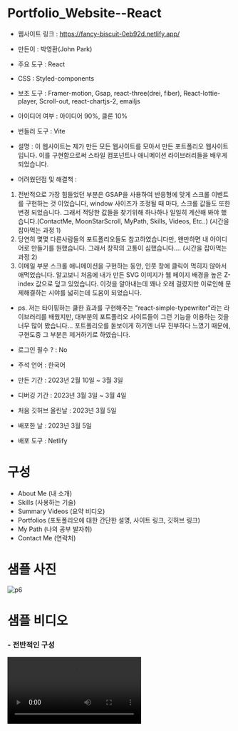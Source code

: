 # Portfolio_Website--React
- 웹사이트 링크 : https://fancy-biscuit-0eb92d.netlify.app/

- 만든이 : 박영환(John Park)
- 주요 도구 : React
- CSS : Styled-components
- 보조 도구 : Framer-motion, Gsap, react-three(drei, fiber), React-lottie-player, Scroll-out, react-chartjs-2, emailjs
- 아이디어 여부 : 아이디어 90%, 클론 10%
- 번들러 도구 : Vite
- 설명 : 이 웹사이트는 제가 만든 모든 웹사이트를 모아서 만든 포트폴리오 웹사이트입니다. 이를 구현함으로써 스타일 컴포넌트나 애니메이션 라이브러리들을 배우게 되었습니다.

- 어려웠던점 및 해결책 :
1. 전반적으로 가장 힘들었던 부분은 GSAP을 사용하여 반응형에 맞게 스크롤 이벤트를 구현하는 것 이었습니다, window 사이즈가 조정될 때 마다, 스크롤 값들도 또한 변경 되었습니다. 그래서 적당한 값들을 찾기위해 하나하나 일일히 계산해 봐야 했습니다.(ContactMe, MoonStarScroll, MyPath, Skills, Videos, Etc..) (시간을 잡아먹는 과정 1)
2. 당연히 몇몇 다른사람들의 포트폴리오들도 참고하였습니다만, 왠만하면 내 아이디어로 만들기를 원했습니다. 그래서 창작의 고통이 심했습니다.... (시간을 잡아먹는 과정 2)
3. 이메일 부분 스크롤 애니메이션을 구현하는 동안, 인풋 창에 클릭이 먹히지 않아서 애먹었습니다. 알고보니 처음에 내가 만든 SVG 이미지가 웹 페이지 배경을 높은 Z-index 값으로 덮고 있었습니다. 이것을 알아내는데 꽤나 오래 걸렸지만 이로인해 문제해결하는 시야를 넓히는데 도움이 되었습니다.

- ps. 저는 타이핑하는 쿨한 효과를 구현해주는 "react-simple-typewriter"라는 라이브러리를 배웠지만, 대부분의 포트폴리오 사이트들이 그런 기능을 이용하는 것을 너무 많이 봤습니다... 포트폴리오를 돋보이게 하기엔 너무 진부하다 느꼈기 때문에, 구현도중 그 부분은 제거하기로 하였습니다.

- 로그인 필수 ? : No

- 주석 언어 : 한국어

- 만든 기간 : 2023년 2월 10일 ~ 3월 3일
- 디버깅 기간 : 2023년 3월 3일 ~ 3월 4일
- 처음 깃허브 올린날 : 2023년 3월 5일
- 배포한 날 : 2023년 3월 5일
- 배포 도구 : Netlify

# 구성
- About Me (내 소개)
- Skills (사용하는 기술)
- Summary Videos (요약 비디오)
- Portfolios (포토폴리오에 대한 간단한 설명, 사이트 링크, 깃허브 링크)
- My Path (나의 공부 발자취)
- Contact Me (연락처)

# 샘플 사진
![p6](https://user-images.githubusercontent.com/106279616/222976680-c2526718-53ef-473d-91e0-9bb7c46f5961.png)

# 샘플 비디오
<h3>- 전반적인 구성</h3>
<video src="https://user-images.githubusercontent.com/106279616/222980689-06d07036-9ada-4d2a-8b0c-a8d49f10761b.mp4"></video>

